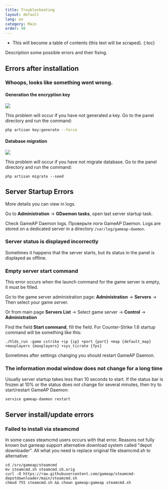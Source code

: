 ```yaml
---
title: Troubleshooting
layout: default
lang: en
category: Main
order: 40
---
```


* This will become a table of contents (this text will be scraped).
{:toc}

Description some possible errors and their fixing.

## Errors after installation

### Whoops, looks like something went wrong.

#### Generation the encryption key

![](/images/errors/key_generate.png)

This problem will occur if you have not generated a key. Go to the panel directory and run the command:

```bash
php artisan key:generate --force
```

#### Database migration

![](/images/errors/db_migrate.png)

This problem will occur if you have not migrate database. Go to the panel directory and run the command:

```
php artisan migrate --seed
```

## Server Startup Errors

More details you can view in logs.

Go to **Administration** -> **GDaemon tasks**, open last server startup task.

Check GameAP Daemon logs. 
Проверьте логи GameAP Daemon. Logs are stored on a dedicated server in a directory `/var/log/gameap-daemon`.

### Server status is displayed incorrectly

Sometimes it happens that the server starts, but its status in the panel is displayed as offline.

### Empty server start command

This error occurs when the launch command for the game server is empty, it must be filled.

Go to the game server administration page: **Administration** -> **Servers** -> Then select your game server.

Or from main page **Servers List** -> Select game server -> **Control** -> **Administration**

Find the field **Start command**, fill the field. For Counter-Strike 1.6 startup command will be something like this:
```
./hlds_run -game cstrike +ip {ip} +port {port} +map {default_map} +maxplayers {maxplayers} +sys_ticrate {fps}
```

Sometimes after settings changing you should restart GameAP Daemon.

### The information modal window does not change for a long time

Usually server startup takes less than 10 seconds to start. If the status bar is frozen at 10% or the status does not 
change for several minutes, then try to start/restart GameAP Daemon:
```
service gameap-daemon restart
```
## Server install/update errors

### Failed to install via steamcmd

In some cases steamcmd users occurs with that error. Reasons not fully known but gameap support alternative download system called "depot downloader". All what you need is replace original file steamcmd.sh to alternative:

```
cd /srv/gameap/steamcmd
mv steamcmd.sh steamcmd.sh.orig
curl -O https://raw.githubusercontent.com/gameap/steamcmd-depotdownloader/main/steamcmd.sh
chmod 755 steamcmd.sh && chown gameap:gameap steamcmd.sh
```
